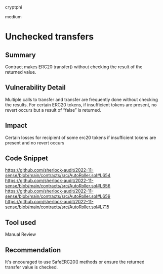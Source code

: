 cryptphi

medium

# Unchecked transfers

## Summary
Contract makes ERC20 transfer() without checking the result of the returned value.

## Vulnerability Detail
Multiple calls to transfer and transfer are frequently done without checking the results. For certain ERC20 tokens, if insufficient tokens are present, no revert occurs but a result of “false” is returned. 

## Impact
Certain losses for recipient of some erc20 tokens if insufficient tokens are present and no revert occurs

## Code Snippet
https://github.com/sherlock-audit/2022-11-sense/blob/main/contracts/src/AutoRoller.sol#L654
https://github.com/sherlock-audit/2022-11-sense/blob/main/contracts/src/AutoRoller.sol#L656
https://github.com/sherlock-audit/2022-11-sense/blob/main/contracts/src/AutoRoller.sol#L659
https://github.com/sherlock-audit/2022-11-sense/blob/main/contracts/src/AutoRoller.sol#L715



## Tool used
Manual Review

## Recommendation
It's encouraged to use SafeERC20() methods or ensure the returned transfer value is checked.
